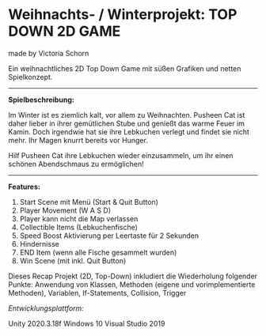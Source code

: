 # Weihnachts- / Winterprojekt: TOP DOWN 2D GAME 
made by Victoria Schorn


Ein weihnachtliches 2D Top Down Game mit süßen Grafiken und netten Spielkonzept.

_______________________

**Spielbeschreibung:**

Im Winter ist es ziemlich kalt, vor allem zu Weihnachten. Pusheen Cat ist daher lieber in ihrer gemütlichen Stube und genießt das warme Feuer im Kamin.
Doch irgendwie hat sie ihre Lebkuchen verlegt und findet sie nicht mehr. Ihr Magen knurrt bereits vor Hunger. 

Hilf Pusheen Cat ihre Lebkuchen wieder einzusammeln, um ihr einen schönen Abendschmaus zu ermöglichen!

_______________________

 
 **Features:** 
 1. Start Scene mit Menü (Start & Quit Button)
 2. Player Movement (W A S D)
 3. Player kann nicht die Map verlassen
 4. Collectible Items (Lebkuchenfische)
 5. Speed Boost Aktivierung per Leertaste für 2 Sekunden
 6. Hindernisse
 7. END Item (wenn alle Fische gesammelt wurden)
 8. Win Scene (mit inkl. Quit Button)




Dieses Recap Projekt (2D, Top-Down) inkludiert die Wiederholung folgender Punkte: Anwendung von Klassen, Methoden (eigene und vorimplementierte Methoden), Variablen, If-Statements, Collision, Trigger



*Entwicklungsplattform:*

Unity 2020.3.18f Windows 10 Visual Studio 2019
